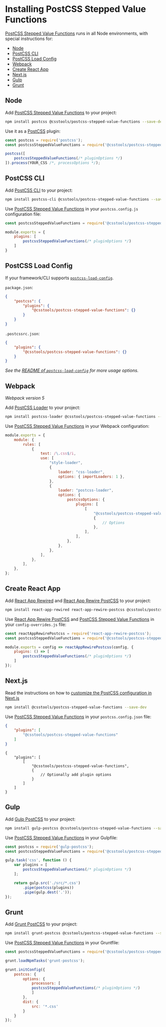 # Installing PostCSS Stepped Value Functions

[PostCSS Stepped Value Functions] runs in all Node environments, with special instructions for:

- [Node](#node)
- [PostCSS CLI](#postcss-cli)
- [PostCSS Load Config](#postcss-load-config)
- [Webpack](#webpack)
- [Create React App](#create-react-app)
- [Next.js](#nextjs)
- [Gulp](#gulp)
- [Grunt](#grunt)

## Node

Add [PostCSS Stepped Value Functions] to your project:

```bash
npm install postcss @csstools/postcss-stepped-value-functions --save-dev
```

Use it as a [PostCSS] plugin:

```js
const postcss = require('postcss');
const postcssSteppedValueFunctions = require('@csstools/postcss-stepped-value-functions');

postcss([
	postcssSteppedValueFunctions(/* pluginOptions */)
]).process(YOUR_CSS /*, processOptions */);
```

## PostCSS CLI

Add [PostCSS CLI] to your project:

```bash
npm install postcss-cli @csstools/postcss-stepped-value-functions --save-dev
```

Use [PostCSS Stepped Value Functions] in your `postcss.config.js` configuration file:

```js
const postcssSteppedValueFunctions = require('@csstools/postcss-stepped-value-functions');

module.exports = {
	plugins: [
		postcssSteppedValueFunctions(/* pluginOptions */)
	]
}
```

## PostCSS Load Config

If your framework/CLI supports [`postcss-load-config`](https://github.com/postcss/postcss-load-config).

`package.json`:

```json
{
	"postcss": {
		"plugins": {
			"@csstools/postcss-stepped-value-functions": {}
		}
	}
}
```

`.postcssrc.json`:

```json
{
	"plugins": {
		"@csstools/postcss-stepped-value-functions": {}
	}
}
```

_See the [README of `postcss-load-config`](https://github.com/postcss/postcss-load-config#usage) for more usage options._

## Webpack

_Webpack version 5_

Add [PostCSS Loader] to your project:

```bash
npm install postcss-loader @csstools/postcss-stepped-value-functions --save-dev
```

Use [PostCSS Stepped Value Functions] in your Webpack configuration:

```js
module.exports = {
	module: {
		rules: [
			{
				test: /\.css$/i,
				use: [
					"style-loader",
					{
						loader: "css-loader",
						options: { importLoaders: 1 },
					},
					{
						loader: "postcss-loader",
						options: {
							postcssOptions: {
								plugins: [
									[
										"@csstools/postcss-stepped-value-functions",
										{
											// Options
										},
									],
								],
							},
						},
					},
				],
			},
		],
	},
};
```

## Create React App

Add [React App Rewired] and [React App Rewire PostCSS] to your project:

```bash
npm install react-app-rewired react-app-rewire-postcss @csstools/postcss-stepped-value-functions --save-dev
```

Use [React App Rewire PostCSS] and [PostCSS Stepped Value Functions] in your
`config-overrides.js` file:

```js
const reactAppRewirePostcss = require('react-app-rewire-postcss');
const postcssSteppedValueFunctions = require('@csstools/postcss-stepped-value-functions');

module.exports = config => reactAppRewirePostcss(config, {
	plugins: () => [
		postcssSteppedValueFunctions(/* pluginOptions */)
	]
});
```

## Next.js

Read the instructions on how to [customize the PostCSS configuration in Next.js](https://nextjs.org/docs/advanced-features/customizing-postcss-config)

```bash
npm install @csstools/postcss-stepped-value-functions --save-dev
```

Use [PostCSS Stepped Value Functions] in your `postcss.config.json` file:

```json
{
	"plugins": [
		"@csstools/postcss-stepped-value-functions"
	]
}
```

```json5
{
	"plugins": [
		[
			"@csstools/postcss-stepped-value-functions",
			{
				// Optionally add plugin options
			}
		]
	]
}
```

## Gulp

Add [Gulp PostCSS] to your project:

```bash
npm install gulp-postcss @csstools/postcss-stepped-value-functions --save-dev
```

Use [PostCSS Stepped Value Functions] in your Gulpfile:

```js
const postcss = require('gulp-postcss');
const postcssSteppedValueFunctions = require('@csstools/postcss-stepped-value-functions');

gulp.task('css', function () {
	var plugins = [
		postcssSteppedValueFunctions(/* pluginOptions */)
	];

	return gulp.src('./src/*.css')
		.pipe(postcss(plugins))
		.pipe(gulp.dest('.'));
});
```

## Grunt

Add [Grunt PostCSS] to your project:

```bash
npm install grunt-postcss @csstools/postcss-stepped-value-functions --save-dev
```

Use [PostCSS Stepped Value Functions] in your Gruntfile:

```js
const postcssSteppedValueFunctions = require('@csstools/postcss-stepped-value-functions');

grunt.loadNpmTasks('grunt-postcss');

grunt.initConfig({
	postcss: {
		options: {
			processors: [
			postcssSteppedValueFunctions(/* pluginOptions */)
			]
		},
		dist: {
			src: '*.css'
		}
	}
});
```

[Gulp PostCSS]: https://github.com/postcss/gulp-postcss
[Grunt PostCSS]: https://github.com/nDmitry/grunt-postcss
[PostCSS]: https://github.com/postcss/postcss
[PostCSS CLI]: https://github.com/postcss/postcss-cli
[PostCSS Loader]: https://github.com/postcss/postcss-loader
[PostCSS Stepped Value Functions]: https://github.com/csstools/postcss-plugins/tree/main/plugins/postcss-stepped-value-functions
[React App Rewire PostCSS]: https://github.com/csstools/react-app-rewire-postcss
[React App Rewired]: https://github.com/timarney/react-app-rewired
[Next.js]: https://nextjs.org

